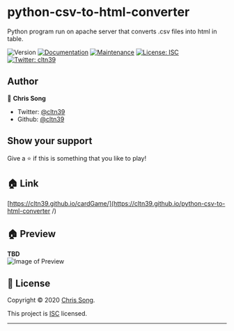 # python-csv-to-html-converter
Python program run on apache server that converts .csv files into html in table.

![Version](https://img.shields.io/badge/version-0.0.1-blue.svg?cacheSeconds=2592000)
[![Documentation](https://img.shields.io/badge/documentation-yes-brightgreen.svg)](https://github.com/cltn39/main-portfolio#readme)
[![Maintenance](https://img.shields.io/badge/Maintained%3F-yes-green.svg)](https://github.com/cltn39/main-portfolio/graphs/commit-activity)
[![License: ISC](https://img.shields.io/badge/License-ISC-yellow.svg)](https://github.com/cltn39/main-portfolio/blob/master/LICENSE)
[![Twitter: cltn39](https://img.shields.io/twitter/follow/cltn39.svg?style=social)](https://twitter.com/cltn39)

## Author

👤 **Chris Song**

* Twitter: [@cltn39](https://twitter.com/cltn39)
* Github: [@cltn39](https://github.com/cltn39)

## Show your support

Give a ⭐️ if this is something that you like to play!

## 🏠 Link
[https://cltn39.github.io/cardGame/](https://cltn39.github.io/python-csv-to-html-converter
/)

## 🏠 Preview
**TBD**  
![Image of Preview](/assets/img/preview.PNG)

## 📝 License

Copyright © 2020 [Chris Song](https://github.com/cltn39).

This project is [ISC](https://github.com/cltn39/background-widget/blob/master/LICENSE) licensed.

***
